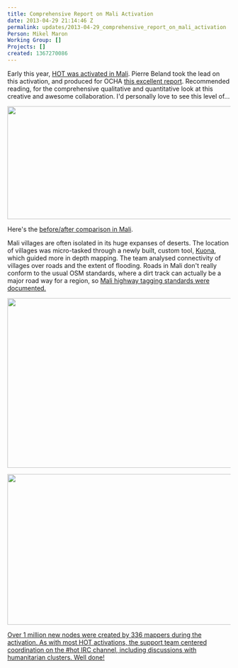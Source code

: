 ```yaml
---
title: Comprehensive Report on Mali Activation
date: 2013-04-29 21:14:46 Z
permalink: updates/2013-04-29_comprehensive_report_on_mali_activation
Person: Mikel Maron
Working Group: []
Projects: []
created: 1367270086
---
```


<p>Early this year, <a href="http://hot.openstreetmap.org/updates/2013-02-01_mali_activation">HOT was activated in Mali</a>. Pierre Beland took the lead on this activation, and produced for OCHA <a href="http://hot.openstreetmap.org/sites/default/files/HOTOSMMaliActivationMappingfactsreport-2013-03-04.pdf">this excellent report</a>. Recommended reading, for the comprehensive qualitative and quantitative look at this creative and awesome collaboration. I'd personally love to see this level of... <!--break--></p><p><img class="image-large" src="/sites/default/files/styles/large/public/Screenshot%20from%202013-04-29%2017%3A06%3A03.png?itok=oC2LYIzV" alt="" height="255" width="510"></p><p>Here's the <a href="http://pierzen.dev.openstreetmap.org/hot/leaflet/OSM-Compare-before-after.html">before/after comparison in Mali</a>.</p><p>Mali villages are often isolated in its huge expanses of deserts. The location of villages was micro-tasked through a newly built, custom tool, <a href="http://wiki.openstreetmap.org/wiki/2012_Mali_Crisis#Experimentation_of_Crowdsourcing_Image_Recognition_-_2013-02">Kuona</a>, which guided more in depth mapping. The team analysed connectivity of villages over roads and the extent of flooding. Roads in Mali don't really conform to the usual OSM standards, where a dirt track can actually be a major road way for a region, so <a href="http://wiki.openstreetmap.org/wiki/Mali_Highway_tag">Mali highway tagging standards were documented. </a></p><p><a href="http://wiki.openstreetmap.org/wiki/Mali_Highway_tag"><img class="image-large" src="/sites/default/files/styles/large/public/mali-report-objects-graph.png?itok=A5F6hkqA" alt="" height="383" width="510"></a></p><p><a href="http://wiki.openstreetmap.org/wiki/Mali_Highway_tag"><img class="image-large" src="/sites/default/files/styles/large/public/mali-report-all-log.png?itok=XOffvLj7" alt="" height="340" width="510"></a></p><p><a href="http://wiki.openstreetmap.org/wiki/Mali_Highway_tag">Over 1 million new nodes were created by 336 mappers during the activation. As with most HOT activations, the support team centered coordination on the #hot IRC channel, including discussions with humanitarian clusters. Well done!</a></p>
